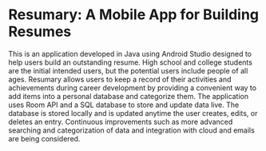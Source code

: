 # Resumary: A Mobile App for Building Resumes

This is an application developed in Java using Android Studio designed to help users build an outstanding resume. 
High school and college students are the initial intended users, but the potential users include people of all ages.
Resumary allows users to keep a record of their activities and achievements during career development by providing a convenient way to add items into a personal database and categorize them.
The application uses Room API and a SQL database to store and update data live. 
The database is stored locally and is updated anytime the user creates, edits, or deletes an entry. 
Continuous improvements such as more advanced searching and categorization of data and integration with cloud and emails are being considered.
